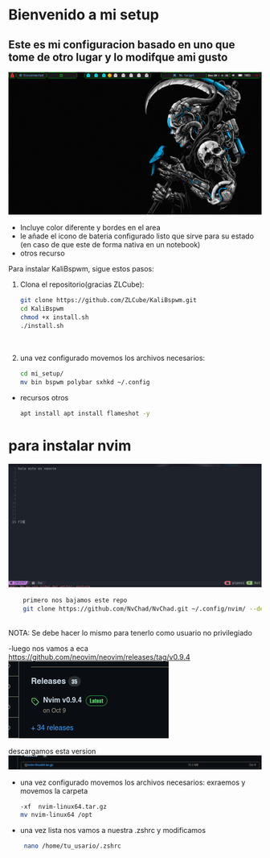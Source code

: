 # Bienvenido a mi setup


## Este es mi configuracion basado en uno que tome de otro lugar y lo modifque ami gusto 
![Texto alternativo](pictures/2023-12-29_04-33.png)
* Incluye color diferente y bordes en el area
* le añade el icono de bateria  configurado listo que sirve para su estado  (en caso de que este de forma nativa en un notebook)
* otros recurso 


Para instalar KaliBspwm, sigue estos pasos:

1. Clona el repositorio(gracias ZLCube):

    ```bash
    git clone https://github.com/ZLCube/KaliBspwm.git 
    cd KaliBspwm
    chmod +x install.sh
   ./install.sh
 
     
    ```

2. una vez configurado movemos los archivos necesarios:

    ```bash
    cd mi_setup/
    mv bin bspwm polybar sxhkd ~/.config


  - recursos otros
     ```bash
    apt install apt install flameshot -y
# para instalar nvim 
![Texto alternativo](pictures/2023-12-29_05-25.png)
```bash
    primero nos bajamos este repo
    git clone https://github.com/NvChad/NvChad.git ~/.config/nvim/ --depth 1
    
   ```
  NOTA: Se debe hacer lo mismo para tenerlo como usuario no privilegiado

 -luego nos vamos a eca https://github.com/neovim/neovim/releases/tag/v0.9.4
![Texto alternativo](pictures/n1.png)
 
  
  descargamos esta version
 ![Texto alternativo](pictures/2.png)
 
 
 - una vez configurado movemos los archivos necesarios:
  exraemos y movemos la carpeta
    ```bash
    -xf  nvim-linux64.tar.gz 
    mv nvim-linux64 /opt
   ```
- una vez lista nos vamos a nuestra .zshrc y modificamos
   ```bash
    nano /home/tu_usario/.zshrc
   ```

